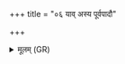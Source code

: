 +++
title = "०६ याव् अस्य पूर्वपादौ"

+++
<details><summary>मूलम् (GR)</summary>

याव् अस्य पूर्वपादौ तौ पूर्वपक्षौ  
याव् अपरपादौ ताव् अपरपक्षौ ॥
</details>